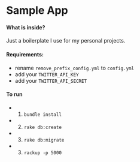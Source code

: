 Sample App
=====================

#### What is inside?

Just a boilerplate I use for my personal projects.

#### Requirements:

* rename `remove_prefix_config.yml` to `config.yml`
* add your `TWITTER_API_KEY`
* add your `TWITTER_API_SECRET`

#### To run
* 1. `bundle install`
* 2. `rake db:create`
* 3. `rake db:migrate`
* 3. `rackup -p 5000`
